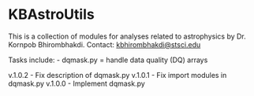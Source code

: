 # KBAstroUtils

This is a collection of modules for analyses related to astrophysics by Dr. Kornpob Bhirombhakdi. Contact: kbhirombhakdi@stsci.edu

Tasks include:
    - dqmask.py = handle data quality (DQ) arrays

v.1.0.2
    - Fix description of dqmask.py
v.1.0.1
    - Fix import modules in dqmask.py
v.1.0.0
    - Implement dqmask.py